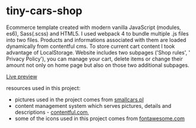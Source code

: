 # tiny-cars-shop

Ecommerce template created with modern vanilla JavaScript (modules, es6), Sass(.scss) and HTML5. I used webpack 4 to bundle multiple .js files into two files. Products and informations associated with them are loaded dynamically from contentful cms. To store current cart content I took advantage of LocalStorage. Website includes two subpages ('Shop rules', '
Privacy Policy'), you can manage your cart, delete items or change their amount not only on home page but also on those two additional subpages.

[Live preview](https://p-multan.github.io/tinycars-shop/)

resources used in this project:

- pictures used in the project comes from [smallcars.pl](https://www.smallcars.pl/)
- content management system which serves pictures, details and descriptions - [contentful.com](https://www.contentful.com/),
- some of the icons used in this project comes from [fontawesome.com](https://fontawesome.com/)
